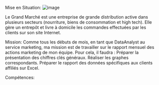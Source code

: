 Mise en Situation:
![image](https://github.com/user-attachments/assets/c496b3c4-f80a-4dbf-b6d5-ad9f4914da71)

Le Grand Marché est une entreprise de grande distribution active dans plusieurs secteurs (nourriture, biens de consommation et high tech). 
Elle gère un entrepôt et livre à domicile les commandes effectuées par les clients sur son site Internet.

Mission:
Comme tous les débuts de mois, en tant que DataAnalyst au service marketing, ma mission est de travailler sur le rapport mensuel des actions marketing de mon équipe. 
Pour cela, il  faudra : 
Préparer la présentation des chiffres clés généraux.
Réaliser les graphes correspondants.
Préparer le rapport des données spécifiques aux clients affiliés sur Excel.

Compétences:
